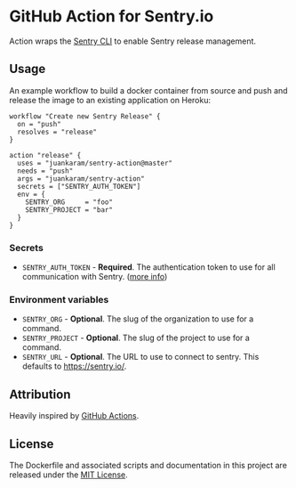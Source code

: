 # GitHub Action for Sentry.io

Action wraps the [Sentry CLI](https://docs.sentry.io/cli/) to enable Sentry release management.

## Usage

An example workflow to build a docker container from source and push and release the image to an existing application on Heroku:

```hcl
workflow "Create new Sentry Release" {
  on = "push"
  resolves = "release"
}

action "release" {
  uses = "juankaram/sentry-action@master"
  needs = "push"
  args = "juankaram/sentry-action"
  secrets = ["SENTRY_AUTH_TOKEN"]
  env = {
    SENTRY_ORG     = "foo"
    SENTRY_PROJECT = "bar"
  }
}
```

### Secrets

- `SENTRY_AUTH_TOKEN` - **Required**. The authentication token to use for all communication with Sentry. ([more info](https://docs.sentry.io/cli/configuration/))

### Environment variables

- `SENTRY_ORG` - **Optional**. The slug of the organization to use for a command.
- `SENTRY_PROJECT` - **Optional**. The slug of the project to use for a command.
- `SENTRY_URL` - **Optional**. The URL to use to connect to sentry. This defaults to https://sentry.io/.

## Attribution
Heavily inspired by [GitHub Actions](https://github.com/actions). 

## License

The Dockerfile and associated scripts and documentation in this project are released under the [MIT License](LICENSE).
